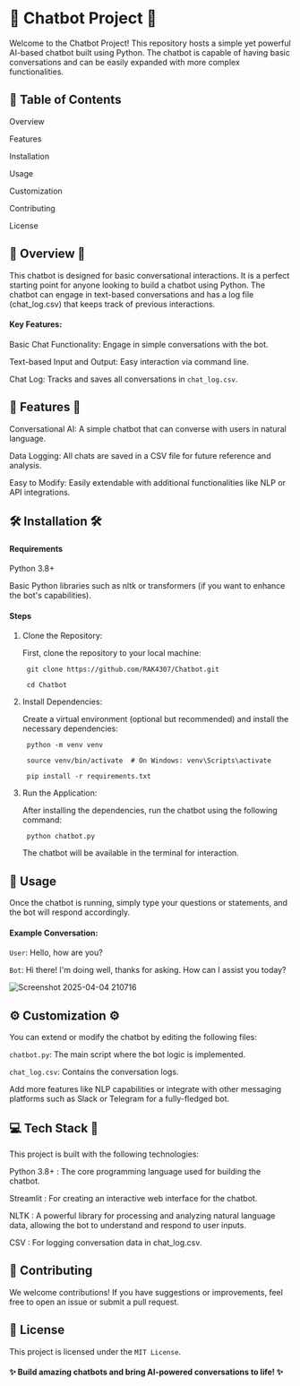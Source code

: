 # 🤖 Chatbot Project 🤖
Welcome to the Chatbot Project! This repository hosts a simple yet powerful AI-based chatbot built using Python. The chatbot is capable of having basic conversations and can be easily expanded with more complex functionalities.

## 🚀 Table of Contents 
Overview

Features

Installation

Usage

Customization

Contributing

License

## 🧠 Overview 🧠

This chatbot is designed for basic conversational interactions. It is a perfect starting point for anyone looking to build a chatbot using Python. The chatbot can engage in text-based conversations and has a log file (chat_log.csv) that keeps track of previous interactions.

####  Key Features:

Basic Chat Functionality: Engage in simple conversations with the bot.

Text-based Input and Output: Easy interaction via command line.

Chat Log: Tracks and saves all conversations in `chat_log.csv`.

## 🌟 Features 🌟
Conversational AI: A simple chatbot that can converse with users in natural language.

Data Logging: All chats are saved in a CSV file for future reference and analysis.

Easy to Modify: Easily extendable with additional functionalities like NLP or API integrations.

## 🛠️ Installation 🛠️

#### Requirements

Python 3.8+ 

Basic Python libraries such as nltk or transformers (if you want to enhance the bot's capabilities).

####  Steps
1. Clone the Repository:


    First, clone the repository to your local machine:

        git clone https://github.com/RAK4307/Chatbot.git

        cd Chatbot

2. Install Dependencies:

   Create a virtual environment (optional but recommended) and install the necessary dependencies:

        python -m venv venv

        source venv/bin/activate  # On Windows: venv\Scripts\activate

        pip install -r requirements.txt

3. Run the Application:

    After installing the dependencies, run the chatbot using the following command:

        python chatbot.py

    The chatbot will be available in the terminal for interaction.

## 🎯 Usage 
Once the chatbot is running, simply type your questions or statements, and the bot will respond accordingly.

#### Example Conversation:

`User`: Hello, how are you?

`Bot`: Hi there! I'm doing well, thanks for asking. How can I assist you today?

![Screenshot 2025-04-04 210716](https://github.com/user-attachments/assets/dea2398f-50d2-47c8-bee9-1d494a8af745)



## ⚙️ Customization ⚙️
You can extend or modify the chatbot by editing the following files:


`chatbot.py`: The main script where the bot logic is implemented.

`chat_log.csv`: Contains the conversation logs.

Add more features like NLP capabilities or integrate with other messaging platforms such as Slack or Telegram for a fully-fledged bot.

## 💻 Tech Stack 🔧

This project is built with the following technologies:

Python 3.8+ : The core programming language used for building the chatbot.

Streamlit : For creating an interactive web interface for the chatbot.

NLTK : A powerful library for processing and analyzing natural language data, allowing the bot to understand and respond to user inputs.

CSV : For logging conversation data in chat_log.csv.


## 📝 Contributing 

We welcome contributions! If you have suggestions or improvements, feel free to open an issue or submit a pull request.

## 📜 License 

This project is licensed under the `MIT License`. 

#### ✨ Build amazing chatbots and bring AI-powered conversations to life! ✨
